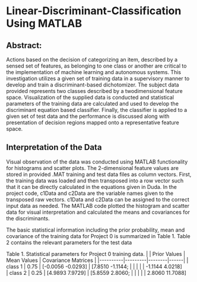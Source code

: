 # Linear-Discriminant-Classification Using MATLAB  
## Abstract: 

Actions based on the decision of categorizing an item, described by a sensed set of features, as belonging to one class or another are critical to the implementation of machine learning and autonomous systems.  This investigation utilizes a given set of training data in a supervisory manner to develop and train a discriminant-based dichotomizer.  The subject data provided represents two classes described by a twodimensional feature space.  Visualization of the supplied data is conducted and statistical parameters of the training data are calculated and used to develop the discriminant equation based classifier.  Finally, the classifier is applied to a given set of test data and the performance is discussed along with presentation of decision regions mapped onto a representative feature space.

## Interpretation of the Data
Visual observation of the data was conducted using MATLAB functionality for histograms and scatter plots.  The 2-dimensional feature values are stored in provided .MAT training and test data files as column vectors.  First, the training data was loaded and then transposed into a row vector such that it can be directly calculated in the equations given in Duda. In the project code, c1Data and c2Data are the variable names given to the transposed raw vectors.  c1Data and c2Data can be assigned to the correct input data as needed.  The MATLAB code plotted the histogram and scatter data for visual interpretation and calculated the means and covariances for the discriminants. 

The basic statistical information including the prior probability, mean and covariance of the training data for Project 0 is summarized in Table 1.  Table 2 contains the relevant parameters for the test data

Table 1.  Statistical parameters for Project 0 training data.
|    |  Prior Values | Mean Values | Covariance Matrices |
|----------|---------|--------|------|
|  class 1 | 0.75 | [-0.0056   -0.0293] |    [7.8510    -1.1144; | 
|          |      |                     |     -1.1144    4.0218]           
|  class 2 | 0.25 |  [4.9893    7.9729] |    [5.8559    2.8060;  |
|         |       |                     |      2.8060   11.7088] 
         